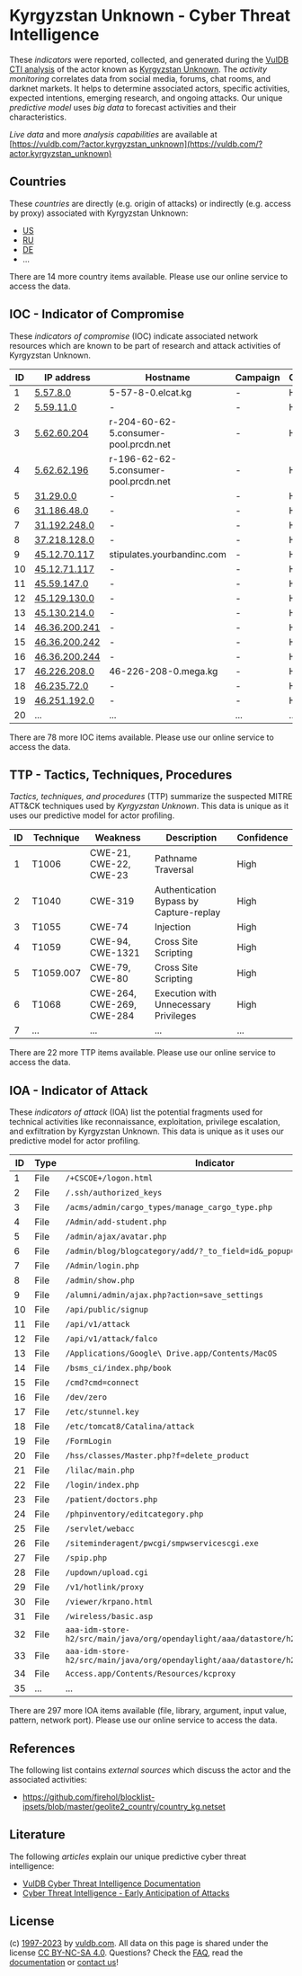 # Kyrgyzstan Unknown - Cyber Threat Intelligence

These _indicators_ were reported, collected, and generated during the [VulDB CTI analysis](https://vuldb.com/?kb.cti) of the actor known as [Kyrgyzstan Unknown](https://vuldb.com/?actor.kyrgyzstan_unknown). The _activity monitoring_ correlates data from social media, forums, chat rooms, and darknet markets. It helps to determine associated actors, specific activities, expected intentions, emerging research, and ongoing attacks. Our unique _predictive model_ uses _big data_ to forecast activities and their characteristics.

_Live data_ and more _analysis capabilities_ are available at [https://vuldb.com/?actor.kyrgyzstan_unknown](https://vuldb.com/?actor.kyrgyzstan_unknown)

## Countries

These _countries_ are directly (e.g. origin of attacks) or indirectly (e.g. access by proxy) associated with Kyrgyzstan Unknown:

* [US](https://vuldb.com/?country.us)
* [RU](https://vuldb.com/?country.ru)
* [DE](https://vuldb.com/?country.de)
* ...

There are 14 more country items available. Please use our online service to access the data.

## IOC - Indicator of Compromise

These _indicators of compromise_ (IOC) indicate associated network resources which are known to be part of research and attack activities of Kyrgyzstan Unknown.

ID | IP address | Hostname | Campaign | Confidence
-- | ---------- | -------- | -------- | ----------
1 | [5.57.8.0](https://vuldb.com/?ip.5.57.8.0) | 5-57-8-0.elcat.kg | - | High
2 | [5.59.11.0](https://vuldb.com/?ip.5.59.11.0) | - | - | High
3 | [5.62.60.204](https://vuldb.com/?ip.5.62.60.204) | r-204-60-62-5.consumer-pool.prcdn.net | - | High
4 | [5.62.62.196](https://vuldb.com/?ip.5.62.62.196) | r-196-62-62-5.consumer-pool.prcdn.net | - | High
5 | [31.29.0.0](https://vuldb.com/?ip.31.29.0.0) | - | - | High
6 | [31.186.48.0](https://vuldb.com/?ip.31.186.48.0) | - | - | High
7 | [31.192.248.0](https://vuldb.com/?ip.31.192.248.0) | - | - | High
8 | [37.218.128.0](https://vuldb.com/?ip.37.218.128.0) | - | - | High
9 | [45.12.70.117](https://vuldb.com/?ip.45.12.70.117) | stipulates.yourbandinc.com | - | High
10 | [45.12.71.117](https://vuldb.com/?ip.45.12.71.117) | - | - | High
11 | [45.59.147.0](https://vuldb.com/?ip.45.59.147.0) | - | - | High
12 | [45.129.130.0](https://vuldb.com/?ip.45.129.130.0) | - | - | High
13 | [45.130.214.0](https://vuldb.com/?ip.45.130.214.0) | - | - | High
14 | [46.36.200.241](https://vuldb.com/?ip.46.36.200.241) | - | - | High
15 | [46.36.200.242](https://vuldb.com/?ip.46.36.200.242) | - | - | High
16 | [46.36.200.244](https://vuldb.com/?ip.46.36.200.244) | - | - | High
17 | [46.226.208.0](https://vuldb.com/?ip.46.226.208.0) | 46-226-208-0.mega.kg | - | High
18 | [46.235.72.0](https://vuldb.com/?ip.46.235.72.0) | - | - | High
19 | [46.251.192.0](https://vuldb.com/?ip.46.251.192.0) | - | - | High
20 | ... | ... | ... | ...

There are 78 more IOC items available. Please use our online service to access the data.

## TTP - Tactics, Techniques, Procedures

_Tactics, techniques, and procedures_ (TTP) summarize the suspected MITRE ATT&CK techniques used by _Kyrgyzstan Unknown_. This data is unique as it uses our predictive model for actor profiling.

ID | Technique | Weakness | Description | Confidence
-- | --------- | -------- | ----------- | ----------
1 | T1006 | CWE-21, CWE-22, CWE-23 | Pathname Traversal | High
2 | T1040 | CWE-319 | Authentication Bypass by Capture-replay | High
3 | T1055 | CWE-74 | Injection | High
4 | T1059 | CWE-94, CWE-1321 | Cross Site Scripting | High
5 | T1059.007 | CWE-79, CWE-80 | Cross Site Scripting | High
6 | T1068 | CWE-264, CWE-269, CWE-284 | Execution with Unnecessary Privileges | High
7 | ... | ... | ... | ...

There are 22 more TTP items available. Please use our online service to access the data.

## IOA - Indicator of Attack

These _indicators of attack_ (IOA) list the potential fragments used for technical activities like reconnaissance, exploitation, privilege escalation, and exfiltration by Kyrgyzstan Unknown. This data is unique as it uses our predictive model for actor profiling.

ID | Type | Indicator | Confidence
-- | ---- | --------- | ----------
1 | File | `/+CSCOE+/logon.html` | High
2 | File | `/.ssh/authorized_keys` | High
3 | File | `/acms/admin/cargo_types/manage_cargo_type.php` | High
4 | File | `/Admin/add-student.php` | High
5 | File | `/admin/ajax/avatar.php` | High
6 | File | `/admin/blog/blogcategory/add/?_to_field=id&_popup=1` | High
7 | File | `/Admin/login.php` | High
8 | File | `/admin/show.php` | High
9 | File | `/alumni/admin/ajax.php?action=save_settings` | High
10 | File | `/api/public/signup` | High
11 | File | `/api/v1/attack` | High
12 | File | `/api/v1/attack/falco` | High
13 | File | `/Applications/Google\ Drive.app/Contents/MacOS` | High
14 | File | `/bsms_ci/index.php/book` | High
15 | File | `/cmd?cmd=connect` | High
16 | File | `/dev/zero` | Medium
17 | File | `/etc/stunnel.key` | High
18 | File | `/etc/tomcat8/Catalina/attack` | High
19 | File | `/FormLogin` | Medium
20 | File | `/hss/classes/Master.php?f=delete_product` | High
21 | File | `/lilac/main.php` | High
22 | File | `/login/index.php` | High
23 | File | `/patient/doctors.php` | High
24 | File | `/phpinventory/editcategory.php` | High
25 | File | `/servlet/webacc` | High
26 | File | `/siteminderagent/pwcgi/smpwservicescgi.exe` | High
27 | File | `/spip.php` | Medium
28 | File | `/updown/upload.cgi` | High
29 | File | `/v1/hotlink/proxy` | High
30 | File | `/viewer/krpano.html` | High
31 | File | `/wireless/basic.asp` | High
32 | File | `aaa-idm-store-h2/src/main/java/org/opendaylight/aaa/datastore/h2/RoleStore.java` | High
33 | File | `aaa-idm-store-h2/src/main/java/org/opendaylight/aaa/datastore/h2/UserStore.java` | High
34 | File | `Access.app/Contents/Resources/kcproxy` | High
35 | ... | ... | ...

There are 297 more IOA items available (file, library, argument, input value, pattern, network port). Please use our online service to access the data.

## References

The following list contains _external sources_ which discuss the actor and the associated activities:

* https://github.com/firehol/blocklist-ipsets/blob/master/geolite2_country/country_kg.netset

## Literature

The following _articles_ explain our unique predictive cyber threat intelligence:

* [VulDB Cyber Threat Intelligence Documentation](https://vuldb.com/?kb.cti)
* [Cyber Threat Intelligence - Early Anticipation of Attacks](https://www.scip.ch/en/?labs.20201022)

## License

(c) [1997-2023](https://vuldb.com/?kb.changelog) by [vuldb.com](https://vuldb.com/?kb.about). All data on this page is shared under the license [CC BY-NC-SA 4.0](https://creativecommons.org/licenses/by-nc-sa/4.0/). Questions? Check the [FAQ](https://vuldb.com/?kb.faq), read the [documentation](https://vuldb.com/?kb) or [contact us](https://vuldb.com/?contact)!
